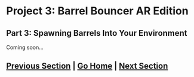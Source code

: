 # Project 3: Barrel Bouncer AR Edition

## Part 3: Spawning Barrels Into Your Environment

Coming soon...

## [Previous Section](../ar-scene) | [Go Home](..) | [Next Section](../phone-uis)
